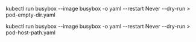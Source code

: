  kubectl run busybox --image busybox -o yaml --restart Never --dry-run > pod-empty-dir.yaml

  kubectl run busybox --image busybox -o yaml --restart Never --dry-run > pod-host-path.yaml